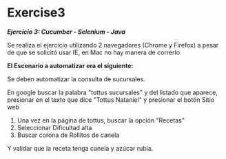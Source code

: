 # Exercise3

***Ejercicio 3: Cucumber - Selenium - Java***


Se realiza el ejercicio utilizando 2 navegadores (Chrome y Firefox) a pesar de que se solicitó usar IE, en Mac no hay manera de correrlo

**El Escenario a automatizar era el siguiente:**

Se deben automatizar la consulta de sucursales.

En google buscar la palabra "tottus sucursales" y del listado que aparece, presionar en el texto que dice "Tottus Nataniel" y presionar el botón Sitio web

1. Una vez en la página de tottus, buscar la opción "Recetas" 
1. Seleccionar Dificultad alta
1. Buscar corona de Rollitos de canela

Y validar que la receta tenga canela y azúcar rubia.
